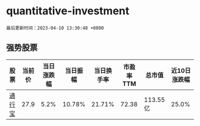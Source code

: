 # quantitative-investment

`最后更新时间：2023-04-10 13:30:48 +0800`

## 强势股票

|股票|当前价|当日涨跌幅|当日振幅|当日换手率|市盈率TTM|总市值|近10日涨跌幅|
|----|----|----|----|----|----|----|----|
|[通行宝](https://xueqiu.com/S/SZ301339)|27.9|5.2%|10.78%|21.71%|72.38|113.55亿|25.0%|

